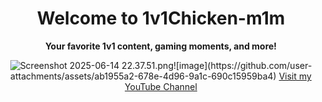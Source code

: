 <!DOCTYPE html>
<html lang="en">
<head>
  <meta charset="UTF-8">
  <title>1v1Chicken-m1m | YouTube Channel</title>
</head>
<body>
  <center>
    <h1>Welcome to 1v1Chicken-m1m</h1>
    <p><strong>Your favorite 1v1 content, gaming moments, and more!</strong></p>
<img src="blob:chrome-untrusted://media-app/94069d96-0891-4c11-aea5-5a7e0b117076" alt="Screenshot 2025-06-14 22.37.51.png"/>![image](https://github.com/user-attachments/assets/ab1955a2-678e-4d96-9a1c-690c15959ba4)
<a href="https://www.youtube.com/@1v1Chicken-m1m" target="_blank">
  Visit my YouTube Channel
</a>
